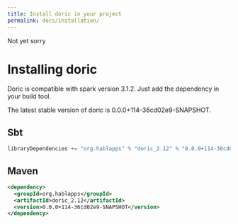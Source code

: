```yaml
---
title: Install doric in your project
permalink: docs/installation/
---
```

Not yet sorry
# Installing doric
Doric is compatible with spark version 3.1.2. Just add the dependency in your build tool.

The latest stable version of doric is 0.0.0+114-36cd02e9-SNAPSHOT.

## Sbt
```scala
libraryDependencies += "org.hablapps" % "doric_2.12" % "0.0.0+114-36cd02e9-SNAPSHOT"
```
## Maven
```xml
<dependency>
  <groupId>org.hablapps</groupId>
  <artifactId>doric_2.12</artifactId>
  <version>0.0.0+114-36cd02e9-SNAPSHOT</version>
</dependency>
```
